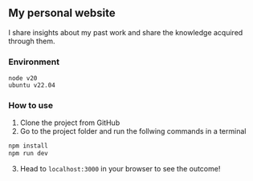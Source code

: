 ## My personal website

I share insights about my past work and share the knowledge acquired through them.



### Environment

    node v20
    ubuntu v22.04



### How to use

1. Clone the project from GitHub
2. Go to the project folder and run the follwing commands in a terminal

```bash
npm install
npm run dev
```
3. Head to `localhost:3000` in your browser to see the outcome!
